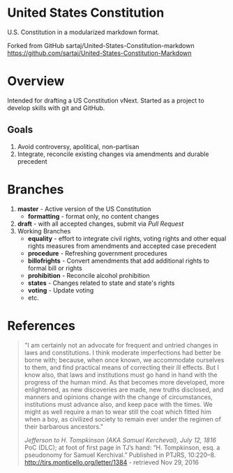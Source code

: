 <!---
TODO:
-->

# United States Constitution
U.S. Constitution in a modularized markdown format.

Forked from GitHub sartaj/United-States-Constitution-markdown
https://github.com/sartaj/United-States-Constitution-Markdown

# Overview
Intended for drafting a US Constitution vNext. Started as a project to develop skills with git and GitHub.

## Goals
1. Avoid controversy, apolitical, non-partisan
2. Integrate, reconcile existing changes via amendments and durable precedent

# Branches

1. **master** - Active version of the US Constitution
    * **formatting** - format only, no content changes
2. **draft** - with all accepted changes, submit via *Pull Request*
3. Working Branches
    * **equality** - effort to integrate civil rights, voting rights and other equal rights measures from amendments and accepted case precedent
    * **procedure** - Refreshing government procedures
    * **billofrights** - Convert amendments that add additional rights to formal bill or rights
    * **prohibition** - Reconcile alcohol prohibition
    * **states** - Changes related to state and state's rights
    * **voting** - Update voting
    * etc.

# References

> "I am certainly not an advocate for frequent and untried changes in laws and constitutions. I think moderate imperfections had better be borne with; because, when once known, we accommodate ourselves to them, and find practical means of correcting their ill effects. But I know also, that laws and institutions must go hand in hand with the progress of the human mind. As that becomes more developed, more enlightened, as new discoveries are made, new truths disclosed, and manners and opinions change with the change of circumstances, institutions must advance also, and keep pace with the times. We might as well require a man to wear still the coat which fitted him when a boy, as civilized society to remain ever under the regimen of their barbarous ancestors." 
>
> *Jefferson to H. Tompkinson (AKA Samuel Kercheval), July 12, 1816*
> PoC (DLC); at foot of first page in TJ’s hand: “H. Tompkinson, esq. a pseudonomy for Samuel Kerchival.” Published in PTJRS, 10:220–8. http://tjrs.monticello.org/letter/1384 - retrieved Nov 29, 2016